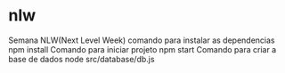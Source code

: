 # nlw
Semana NLW(Next Level Week)
comando para instalar as dependencias
  npm install
Comando para iniciar projeto
  npm start
Comando para criar a base de dados
  node src/database/db.js
